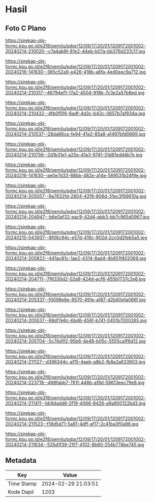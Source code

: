 # Hasil

## Foto C Plano

https://sirekap-obj-formc.kpu.go.id/e2f8/pemilu/pdpr/12/09/17/20/01/1209172001002-20240214-210020--c7a4ab8f-81e2-44eb-b07a-bb376d237c17.jpg

https://sirekap-obj-formc.kpu.go.id/e2f8/pemilu/pdpr/12/09/17/20/01/1209172001002-20240216-141630--365c52a9-e426-418b-a6fa-4ed0eec9a712.jpg

https://sirekap-obj-formc.kpu.go.id/e2f8/pemilu/pdpr/12/09/17/20/01/1209172001002-20240214-210317--46794ef1-17a2-4504-919b-7c3e2a57b8ed.jpg

https://sirekap-obj-formc.kpu.go.id/e2f8/pemilu/pdpr/12/09/17/20/01/1209172001002-20240214-210432--4fb0f5f6-6adf-4d3c-b43c-0657b7af834a.jpg

https://sirekap-obj-formc.kpu.go.id/e2f8/pemilu/pdpr/12/09/17/20/01/1209172001002-20240214-210537--28da66ca-fe94-41e2-85a8-a1497bfd0669.jpg

https://sirekap-obj-formc.kpu.go.id/e2f8/pemilu/pdpr/12/09/17/20/01/1209172001002-20240214-210756--2d1b31e1-a25e-41a3-9741-31d81edd4b7e.jpg

https://sirekap-obj-formc.kpu.go.id/e2f8/pemilu/pdpr/12/09/17/20/01/1209172001002-20240216-141630--ae0e7d33-88bb-482e-a14e-569531b24f9e.jpg

https://sirekap-obj-formc.kpu.go.id/e2f8/pemilu/pdpr/12/09/17/20/01/1209172001002-20240214-205057--9a7632fd-2804-42f8-806d-31ec3f99610a.jpg

https://sirekap-obj-formc.kpu.go.id/e2f8/pemilu/pdpr/12/09/17/20/01/1209172001002-20240214-204947--b6e0af32-eac9-42d4-abb3-bb7c965d0967.jpg

https://sirekap-obj-formc.kpu.go.id/e2f8/pemilu/pdpr/12/09/17/20/01/1209172001002-20240215-043937--8f06c94c-e57d-419c-902d-2cc0d2feb5a5.jpg

https://sirekap-obj-formc.kpu.go.id/e2f8/pemilu/pdpr/12/09/17/20/01/1209172001002-20240214-205822--441ac81c-1ae2-4314-8ad4-4b851f402069.jpg

https://sirekap-obj-formc.kpu.go.id/e2f8/pemilu/pdpr/12/09/17/20/01/1209172001002-20240214-204711--7f6330d2-02a9-424d-acf6-455b1737c2e6.jpg

https://sirekap-obj-formc.kpu.go.id/e2f8/pemilu/pdpr/12/09/17/20/01/1209172001002-20240214-205337--f0098e6e-9570-491e-a187-d2b60e1a066f.jpg

https://sirekap-obj-formc.kpu.go.id/e2f8/pemilu/pdpr/12/09/17/20/01/1209172001002-20240214-205537--68df7e6c-6bd6-456f-b741-0451b7000265.jpg

https://sirekap-obj-formc.kpu.go.id/e2f8/pemilu/pdpr/12/09/17/20/01/1209172001002-20240214-205704--5c74d1f2-95b6-4e48-b05c-5555ca1f6d12.jpg

https://sirekap-obj-formc.kpu.go.id/e2f8/pemilu/pdpr/12/09/17/20/01/1209172001002-20240214-211127--d396344c-af15-4aeb-a8b2-fb8a2a633903.jpg

https://sirekap-obj-formc.kpu.go.id/e2f8/pemilu/pdpr/12/09/17/20/01/1209172001002-20240214-223718--498fabb7-781f-448b-a19d-58613eec79e8.jpg

https://sirekap-obj-formc.kpu.go.id/e2f8/pemilu/pdpr/12/09/17/20/01/1209172001002-20240214-211411--bb9dadd6-2f19-4066-8426-a9a900122bd3.jpg

https://sirekap-obj-formc.kpu.go.id/e2f8/pemilu/pdpr/12/09/17/20/01/1209172001002-20240214-211523--f19d5d71-5a91-4dff-af17-2c41ba3f0a96.jpg

https://sirekap-obj-formc.kpu.go.id/e2f8/pemilu/pdpr/12/09/17/20/01/1209172001002-20240214-211634--535d1f39-21f7-4102-8b80-254b774be745.jpg


## Metadata

| Key        | Value               |
| ---------- | ------------------- |
| Time Stamp | 2024-02-29 21:03:51 |
| Kode Dapil | 1203                |



